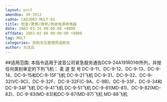 ```yaml
---
layout: post
amendno: 39-3912
cadno: CAD2003-MULT-01
title: 检查/更换/维修/改装电源继电器
date: 2003-01-16 00:00:00 +0800
effdate: 2003-02-06 00:00:00 +0800
tag: MULT
categories: 民航东北管理局适航处
author: 刘沈兵
---
```


##适用范围:
本指令适用于波音公司紧急服务通告DC9-24A191R01中所列，并按任何类别审定的下列飞机：
麦 道 型 号
DC-9-11、DC-9-12、DC-9-13、DC-9-14、DC-9-15和DC-9-15F飞机
DC-9-21飞机
DC-9-31、DC-9-32、DC-9-32(VC-9C)、DC-9-32F、DC-9-32F(C-9A、C-9B)、DC-9-33F、DC-9-34和DC-9-34F飞机
DC-9-41飞机
DC-9-51飞机
DC-9-81(MD-81)、DC-9-82(MD-82)、DC-9-83(MD-83)和DC-9-87(MD-87)飞机
MD-88飞机


